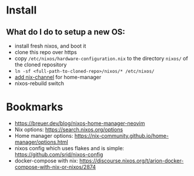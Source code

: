# Install

## What do I do to setup a new OS:
  - install fresh nixos, and boot it
  - clone this repo over https
  - copy `/etc/nixos/hardware-configuration.nix` to the directory `nixos/` of the cloned repository
  - `ln -sf <full-path-to-cloned-repo>/nixos/* /etc/nixos/`
  - [add nix-channel](https://nix-community.github.io/home-manager/index.html#sec-install-nixos-module) for home-manager
  - nixos-rebuild switch

# Bookmarks

  - https://breuer.dev/blog/nixos-home-manager-neovim
  - Nix options: https://search.nixos.org/options
  - Home manager options: https://nix-community.github.io/home-manager/options.html
  - nixos config which uses flakes and is simple: https://github.com/srid/nixos-config
  - docker-compose with nix: https://discourse.nixos.org/t/arion-docker-compose-with-nix-or-nixos/2874
